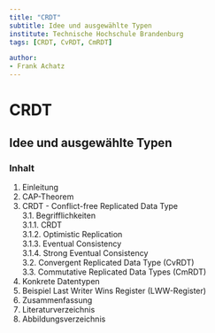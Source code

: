 ```yaml
---
title: "CRDT"
subtitle: Idee und ausgewählte Typen
institute: Technische Hochschule Brandenburg
tags: [CRDT, CvRDT, CmRDT]

author:
- Frank Achatz
---
```


# CRDT

## Idee und ausgewählte Typen

### Inhalt
1. Einleitung  
2. CAP-Theorem  
3. CRDT - Conflict-free Replicated Data Type  
   3.1. Begrifflichkeiten  
      3.1.1. CRDT  
      3.1.2. Optimistic Replication  
      3.1.3. Eventual Consistency  
      3.1.4. Strong Eventual Consistency  
  3.2. Convergent Replicated Data Type (CvRDT)  
  3.3. Commutative Replicated Data Types (CmRDT)  
4. Konkrete Datentypen  
5. Beispiel Last Writer Wins Register (LWW-Register)  
6. Zusammenfassung  
7. Literaturverzeichnis  
8. Abbildungsverzeichnis  
